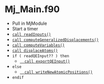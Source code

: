 # Mj_Main.f90

* Pull in MjModule
* Start a timer
* [`call readInputs()`](readInputs.md)
* [`call computeGeneralizedDisplacements()`](computeGeneralizedDisplacements.md)
* [`call computeVariables()`](computeVariables.md)
* [`call displaceAtoms()`](displaceAtoms.md)
* `if ( readQEInput?? ) then`
	* [`  call exportQEInput()`](exportQEInput.md)
* `else`
	* [`  call writeNewAtomicPositions()`](writeNewAtomicPositions.md)
* `endif`

